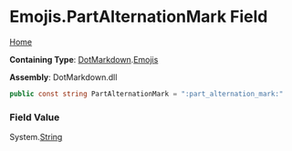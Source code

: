 # Emojis\.PartAlternationMark Field

[Home](../../../README.md)

**Containing Type**: [DotMarkdown](../../README.md)\.[Emojis](../README.md)

**Assembly**: DotMarkdown\.dll

```csharp
public const string PartAlternationMark = ":part_alternation_mark:"
```

### Field Value

System\.[String](https://docs.microsoft.com/en-us/dotnet/api/system.string)